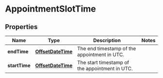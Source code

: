 
# AppointmentSlotTime

## Properties
Name | Type | Description | Notes
------------ | ------------- | ------------- | -------------
**endTime** | [**OffsetDateTime**](OffsetDateTime.md) | The end timestamp of the appointment in UTC. | 
**startTime** | [**OffsetDateTime**](OffsetDateTime.md) | The start timestamp of the appointment in UTC. | 



